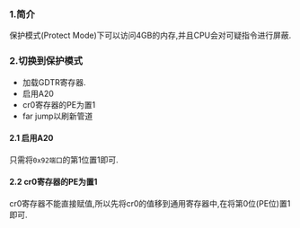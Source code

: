 ### 1.简介
保护模式(Protect Mode)下可以访问4GB的内存,并且CPU会对可疑指令进行屏蔽.

### 2.切换到保护模式
* 加载GDTR寄存器.
* 启用A20
* cr0寄存器的PE为置1
* far jump以刷新管道
#### 2.1 启用A20
只需将`0x92端口`的第1位置1即可.
#### 2.2 cr0寄存器的PE为置1
cr0寄存器不能直接赋值,所以先将cr0的值移到通用寄存器中,在将第0位(PE位)置1即可.